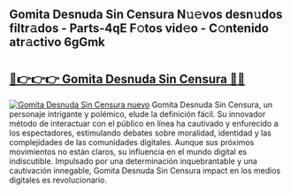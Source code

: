 ## Gomita Desnuda Sin Censura N𝚞𝚎vos desn𝚞dos filtr𝚊dos - Parts-4qE F𝚘tos vid𝚎o - C𝚘ntenido atr𝚊ctivo 6gGmk

# <h2><a href="http://mb6qipm.tromn.icu/?c=Gomita+Desnuda+Sin+Censura">🔗👉👉👉 Gomita Desnuda Sin Censura 🔗🔗</a></h2>

[![Gomita Desnuda Sin Censura nuevo](https://i.imgur.com/pEAQMta.gif)](http://mb6qipm.tromn.icu/?c=Gomita+Desnuda+Sin+Censura)
Gomita Desnuda Sin Censura, un personaje intrigante y polémico, elude la definición fácil. Su innovador método de interactuar con el público en línea ha cautivado y enfurecido a los espectadores, estimulando debates sobre moralidad, identidad y las complejidades de las comunidades digitales. Aunque sus próximos movimientos no están claros, su influencia en el mundo digital es indiscutible. Impulsado por una determinación inquebrantable y una cautivación innegable, Gomita Desnuda Sin Censura impact en los medios digitales es revolucionario.
